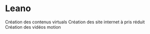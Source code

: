 # Leano
Création des contenus virtuals 
Création des site internet à pris réduit 
Création des vidéos motion 
